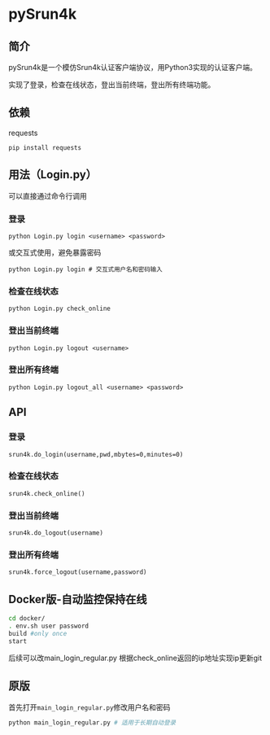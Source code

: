 # pySrun4k
## 简介
pySrun4k是一个模仿Srun4k认证客户端协议，用Python3实现的认证客户端。

实现了登录，检查在线状态，登出当前终端，登出所有终端功能。

## 依赖

requests

```pip install requests```

## 用法（Login.py）

可以直接通过命令行调用

### 登录
```python Login.py login <username> <password>```

或交互式使用，避免暴露密码

```python Login.py login # 交互式用户名和密码输入```

### 检查在线状态
```python Login.py check_online```

### 登出当前终端
```python Login.py logout <username>```

### 登出所有终端
```python Login.py logout_all <username> <password>```

## API

### 登录

```srun4k.do_login(username,pwd,mbytes=0,minutes=0)```

### 检查在线状态

```srun4k.check_online()```

### 登出当前终端

```srun4k.do_logout(username)```

### 登出所有终端

```srun4k.force_logout(username,password)```


## Docker版-自动监控保持在线
```bash
cd docker/
. env.sh user password
build #only once
start
```
后续可以改main_login_regular.py 根据check_online返回的ip地址实现ip更新git

## 原版
首先打开`main_login_regular.py`修改用户名和密码
```python
python main_login_regular.py # 适用于长期自动登录
```
